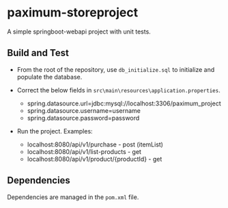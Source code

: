 # paximum-storeproject
A simple springboot-webapi project with unit tests.

## Build and Test

* From the root of the repository, use `db_initialize.sql` to initialize and populate the database.
* Correct the below fields in `src\main\resources\application.properties`.
  * spring.datasource.url=jdbc:mysql://localhost:3306/paximum_project 
  * spring.datasource.username=username
  * spring.datasource.password=password
  
* Run the project. Examples:
  * localhost:8080/api/v1/purchase - post (itemList)
  * localhost:8080/api/v1/list-products - get
  * localhost:8080/api/v1/product/{productId} - get
  
## Dependencies
Dependencies are managed in the `pom.xml` file.
